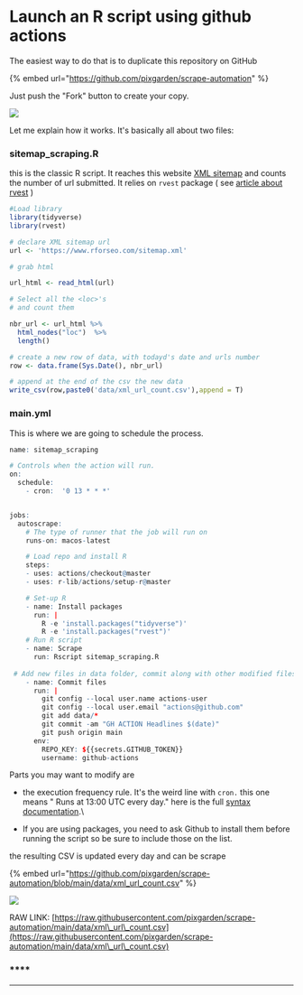# Launch an R script using github actions

The easiest way to do that is to duplicate this repository on GitHub&#x20;

{% embed url="https://github.com/pixgarden/scrape-automation" %}

Just push the "Fork" button to create your copy.

![](../.gitbook/assets/screenshot-2021-05-09-at-9.39.19-pm.png)

Let me explain how it works. It's basically all about two files:

### **sitemap\_scraping.R**

this is the classic R script. It reaches this website [XML sitemap](https://www.rforseo.com/sitemap.xml) and counts the number of url submitted. It relies on `rvest` package ( see [article about rvest](../crawl/rvest.md)  )

```r
#Load library
library(tidyverse)
library(rvest)

# declare XML sitemap url
url <- 'https://www.rforseo.com/sitemap.xml'

# grab html 

url_html <- read_html(url)

# Select all the <loc>'s
# and count them

nbr_url <- url_html %>% 
  html_nodes("loc")  %>%
  length()

# create a new row of data, with todayd's date and urls number
row <- data.frame(Sys.Date(), nbr_url)

# append at the end of the csv the new data
write_csv(row,paste0('data/xml_url_count.csv'),append = T)   
```

### main.yml

This is where we are going to schedule the process.

```r
name: sitemap_scraping

# Controls when the action will run.
on:
  schedule:
    - cron:  '0 13 * * *'


jobs: 
  autoscrape:
    # The type of runner that the job will run on
    runs-on: macos-latest

    # Load repo and install R
    steps:
    - uses: actions/checkout@master
    - uses: r-lib/actions/setup-r@master

    # Set-up R
    - name: Install packages
      run: |
        R -e 'install.packages("tidyverse")'
        R -e 'install.packages("rvest")'
    # Run R script
    - name: Scrape
      run: Rscript sitemap_scraping.R
      
 # Add new files in data folder, commit along with other modified files, push
    - name: Commit files
      run: |
        git config --local user.name actions-user
        git config --local user.email "actions@github.com"
        git add data/*
        git commit -am "GH ACTION Headlines $(date)"
        git push origin main
      env:
        REPO_KEY: ${{secrets.GITHUB_TOKEN}}
        username: github-actions
```

Parts you may want to modify are&#x20;

* the execution frequency rule. It's the weird line with `cron.` this one means " Runs at 13:00 UTC every day." here is the full [syntax documentation](https://docs.github.com/en/actions/reference/events-that-trigger-workflows#scheduled-events).\

* If you are using packages, you need to ask Github to install them before running the script so be sure to include those on the list.

the resulting CSV is updated every day and can be scrape&#x20;

{% embed url="https://github.com/pixgarden/scrape-automation/blob/main/data/xml_url_count.csv" %}

![](../.gitbook/assets/screenshot-2021-05-13-at-4.13.04-pm.png)

RAW LINK: [https://raw.githubusercontent.com/pixgarden/scrape-automation/main/data/xml\_url\_count.csv](https://raw.githubusercontent.com/pixgarden/scrape-automation/main/data/xml\_url\_count.csv)









### **** <a href="#blob-path" id="blob-path"></a>

****





&#x20;
